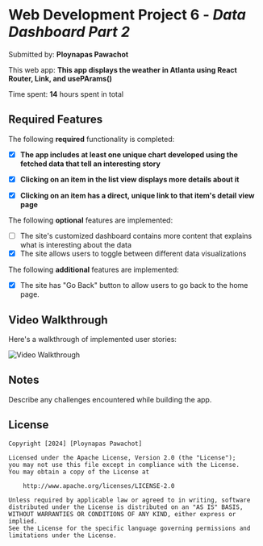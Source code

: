 # Web Development Project 6 - *Data Dashboard Part 2*

Submitted by: **Ploynapas Pawachot**

This web app: **This app displays the weather in Atlanta using React Router, Link, and usePArams()**

Time spent: **14** hours spent in total

## Required Features

The following **required** functionality is completed:

- [X] **The app includes at least one unique chart developed using the fetched data that tell an interesting story**
- [X] **Clicking on an item in the list view displays more details about it**
- [X] **Clicking on an item has a direct, unique link to that item's detail view page**


The following **optional** features are implemented:

- [ ] The site's customized dashboard contains more content that explains what is interesting about the data
- [X] The site allows users to toggle between different data visualizations

The following **additional** features are implemented:

* [X] The site has "Go Back" button to allow users to go back to the home page.

## Video Walkthrough

Here's a walkthrough of implemented user stories:

<img src='./public/data-dashboard-2-.gif' title='Video Walkthrough' width='' alt='Video Walkthrough' />

## Notes

Describe any challenges encountered while building the app.

## License

    Copyright [2024] [Ploynapas Pawachot]

    Licensed under the Apache License, Version 2.0 (the "License");
    you may not use this file except in compliance with the License.
    You may obtain a copy of the License at

        http://www.apache.org/licenses/LICENSE-2.0

    Unless required by applicable law or agreed to in writing, software
    distributed under the License is distributed on an "AS IS" BASIS,
    WITHOUT WARRANTIES OR CONDITIONS OF ANY KIND, either express or implied.
    See the License for the specific language governing permissions and
    limitations under the License.